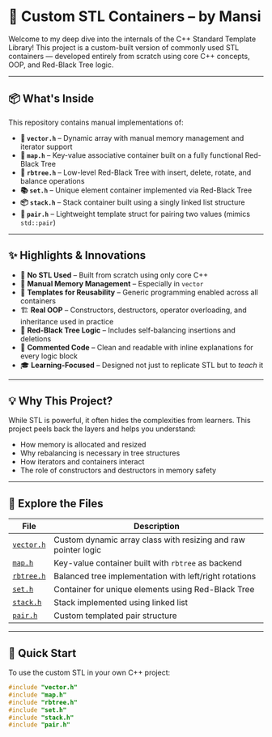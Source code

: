 # 🚀 Custom STL Containers – by Mansi

Welcome to my deep dive into the internals of the C++ Standard Template Library! This project is a custom-built version of commonly used STL containers — developed entirely from scratch using core C++ concepts, OOP, and Red-Black Tree logic.

---

## 📦 What's Inside

This repository contains manual implementations of:

- **🧮 `vector.h`** – Dynamic array with manual memory management and iterator support  
- **🌳 `map.h`** – Key-value associative container built on a fully functional Red-Black Tree  
- **🧱 `rbtree.h`** – Low-level Red-Black Tree with insert, delete, rotate, and balance operations  
- **📚 `set.h`** – Unique element container implemented via Red-Black Tree  
- **📦 `stack.h`** – Stack container built using a singly linked list structure  
- **👫 `pair.h`** – Lightweight template struct for pairing two values (mimics `std::pair`)  

---

## ✨ Highlights & Innovations

- 🔧 **No STL Used** – Built from scratch using only core C++  
- 🧠 **Manual Memory Management** – Especially in `vector`  
- 🌈 **Templates for Reusability** – Generic programming enabled across all containers  
- 🏗️ **Real OOP** – Constructors, destructors, operator overloading, and inheritance used in practice  
- 🎯 **Red-Black Tree Logic** – Includes self-balancing insertions and deletions  
- 📘 **Commented Code** – Clean and readable with inline explanations for every logic block  
- 🎓 **Learning-Focused** – Designed not just to replicate STL but to _teach_ it  

---

## 💡 Why This Project?

While STL is powerful, it often hides the complexities from learners. This project peels back the layers and helps you understand:

- How memory is allocated and resized
- Why rebalancing is necessary in tree structures
- How iterators and containers interact
- The role of constructors and destructors in memory safety

---

## 📂 Explore the Files

| File | Description |
|------|-------------|
| [`vector.h`](./vector.h) | Custom dynamic array class with resizing and raw pointer logic |
| [`map.h`](./map.h) | Key-value container built with `rbtree` as backend |
| [`rbtree.h`](./rbtree.h) | Balanced tree implementation with left/right rotations |
| [`set.h`](./set.h) | Container for unique elements using Red-Black Tree |
| [`stack.h`](./stack.h) | Stack implemented using linked list |
| [`pair.h`](./pair.h) | Custom templated pair structure |

---

## 🔽 Quick Start

To use the custom STL in your own C++ project:

```cpp
#include "vector.h"
#include "map.h"
#include "rbtree.h"
#include "set.h"
#include "stack.h"
#include "pair.h"
